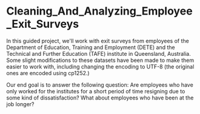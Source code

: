 # Cleaning_And_Analyzing_Employee_Exit_Surveys

In this guided project, we'll work with exit surveys from employees of the Department of Education, Training and Employment (DETE) and the Technical and Further Education (TAFE) institute in Queensland, Australia. Some slight modifications to these datasets have been made to make them easier to work with, including changing the encoding to UTF-8 (the original ones are encoded using cp1252.)

Our end goal is to answer the following question:
Are employees who have only worked for the institutes for a short period of time resigning due to some kind of dissatisfaction? What about employees who have been at the job longer?
